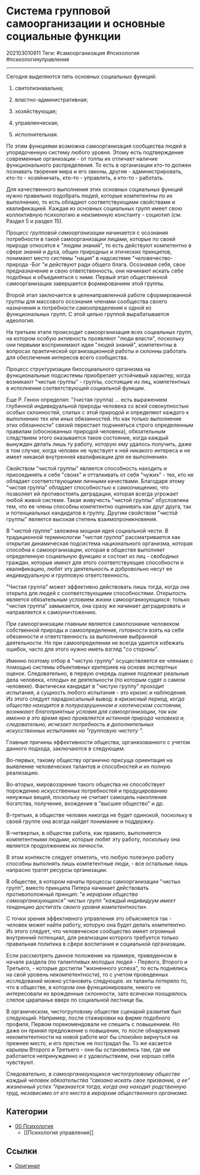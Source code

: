 # Система групповой самоорганизации и основные социальные функции

202103010911
Теги: #самоорганизация #психология #психологияуправления
___

Сегодня выделяются пять основных социальных функций:

1) свитопизнавальна;

2) властно-административная;

3) хозяйствующая;

4) управленческая;

5) исполнительная.

По этим функциями возможна самоорганизация сообщества людей в упорядоченную систему любого уровня. Этому есть подтверждение современные организации - от толпы их отличает наличие функционального распределения. То есть в организации кто-то должен познавать творения мира и его законы, другие - администрировать, кто-то - хозяйничать, кто-то - управлять, а кто-то - работать.

Для качественного выполнения этих основных социальных функций нужно правильно подобрать людей, которые компетентны по их выполнению, то есть обладают соответствующими свойствами и квалификацией. Каждая из основных социальных групп имеет свою коллективную психологию и неизменную константу - социотип (см. Раздел 5 и раздел 15).

Процесс _групповой самоорганизации_ начинается с осознания потребности в такой самоорганизации лицами, которые по своей природе относятся к "людям знаний", то есть действуют компетентно в сфере знаний и духа, общих природных и этических принципов, понимают место системы "нация" в надсистеме "человечество-природа -Бог "и действуют ради общего блага. Осознавая себя, свое предназначение и свою ответственность, они начинают искать себе подобных и объединяться с ними. Первый этап общественной самоорганизации завершается формированием этой группы.

Второй этап заключается в целенаправленной работе сформированной группы для массового осознания членами сообщества своего назначения и потребности самоопределения к одной из функциональных групп. С этой целью группой вырабатывается идеология.

На третьем этапе происходит самоорганизация всех социальных групп, на котором особую активность проявляют "люди власти", поскольку они первыми воспринимают идеи "людей знаний", компетентны в вопросах практической организационной работы и склонны работать для обеспечения интересов всего сообщества.

Процесс структуризации биосоциального организма на функциональные подсистемы приобретает устойчивый характер, когда возникают "чистые группы" - группы, состоящие из лиц, компетентных в исполнении соответствующей социальной функции.

Еще Р. Генон определял: "(чистая группа) ... есть выражением глубинной индивидуальной природы человека со всей совокупностью особых склонностей, слитых с этой природой и определяют каждого к выполнению тех или иных обязанностей. Но как только выполнение этих обязанности" связей перестает подчиняться строго определенным правилам (обоснованных природой человека), обязательным следствием этого оказывается такое состояние, когда каждый вынужден делать лишь ту работу, которую ему удалось получить, даже в том случае, когда человек не чувствует к ней никакого интереса и не имеет никакой внутренней квалификации для ее выполнения».

Свойством "чистой группы" является способность находить и присоединять к себе "своих" и отталкивать от себя "чужих" - тех, кто не обладает соответствующими личными качествами. Благодаря этому "чистая группа" обладает способностью к самоочищению, что позволяет ей противостоять деградации, которая всегда угрожает любой живой системе. Такая живучесть "чистой группы" обусловлена тем, что ее члены способны компетентно оценивать как друг друга, так и потенциальных кандидатов в группу. Другим свойством "чистой группы" является высокая степень взаимопроникновения.

В "чистой группе" заложена мощная идея социальной чести. В традиционной терминологии _"чистая группа"_ рассматривается как открытая динамическая подсистема национального организма, которая способна к самоорганизации, которая в обществе выполняет определенную социальную функцию и состоит из лиц - свободных граждан, которые имеют для этого соответствующие способности и квалификацию, любят эту деятельность и добровольно несут ее индивидуальную и групповую ответственность.

"Чистая группа" может эффективно действовать лишь тогда, когда она открыта для людей с соответствующими способностями. Открытость является обязательным условием жизни самоорганизующихся: только "чистая группа" замыкается, она сразу же начинает деградировать и направляется к самоуничтожению.

При самоорганизации главным является самопознание человеком собственной природы и самоопределения, готовности взять на себя обязанности и ответственность за выполнение выбранной деятельности. Но при самоопределении не всегда удается избежать ошибок, часто для этого нужно иметь взгляд "со стороны".

Именно поэтому отбор в "чистую группу" осуществляется ее членами с помощью системы объективных критериев на основе экспертных оценок. Следовательно, в первую очередь оценке подлежат реальные дела человека, «плоды» ее деятельности (по которым судят о самом человеке). Фактически кандидат в "чистую группу" проходит испытания, а сущность любого испытания - это кризис и наблюдения. Из этого следует парадоксальный вывод: _в кризисный период, когда общество находится в полуразрушенном и хаотическом состоянии, возникают благоприятные условия для самоорганизации, так как именно в это время ярко проявляется истинная природа человека и, следовательно, исчезает потребность в дополнительных искусственных испытаниях на "групповую чистоту "._

Главные причины эффективности общества, организованного с учетом данного подхода, заключаются в следующем.

Во-первых, такому обществу органично присуща ориентация на выявление человеческих талантов и способностей и их полную реализацию.

Во-вторых, мировоззрение такого общества не способствует порождению искусственных потребностей и продуцированию ненужных вещей, поскольку не считает самоцель накопления богатства, получение, вхождение в "высшее общество" и др.

В-третьих, в обществе человек никогда не будет одинокой, поскольку в своей группе она всегда найдет понимание и поддержку.

В-четвертых, в обществе работа, как правило, выполняется компетентными людьми, которые любят эту работу, поскольку она является продолжением их личности.

В этом контексте следует отметить, что любую полезную работу способны выполнять лишь компетентные люди, - все остальные лишь напрасно тратят ресурсы организации.

В обществе, в котором начаты процессы самоорганизации "чистых групп", вместо принципа Питера начинает действовать противоположный принцип: "е _иерархии общества самоорганизующихся" чистых групп "каждый индивидуум имеет тенденцию достигать своего уровня компетентности»._

С точки зрения эффективного управления это объясняется так - человек может найти работу, которую она будет делать компетентно. Из этого следует, что человеческое сообщество имеет огромный внутренний потенциал, для реализации которого требуется только правильная политика в сфере воспитания и социальной организации.

Если рассмотреть данное положение на примере, приведенном в начале раздела (по талантливых молодых людей - Первого, Второго и Третьего, - которые достигли "жизненного успеха", то есть поднялись на свой уровень некомпетентности), то с учетом проведенных исследований можно установить следующее. их таланты потеряло то, что в обществе, в котором они функционировали, никого не интересовали их врожденные склонности, зато всячески поощрялось слепое царапанье вверх по социальной лестнице бы.

В органическом, чистогруповому обществе сценарий развития был следующий. Например, после стажировки на фирме подобного профиля, Первом порекомендовали не спешить с повышением. Но даже он принял предложение о повышении, то после обнаружения некомпетентности на новой работе мог бы спокойно вернуться на прежнее место, и его престиж не пострадал бы. То же касается карьеры Второго и Третьего - они бы остановились там, где им работается непринужденно и с удовольствием, они хорошо себя чувствуют.

Следовательно, _в самоорганизующихся чистогруповому обществе каждый человек обязательства "связана искать свое призвание, а ее" жизненный успех "признается тогда, когда она находит родственную труд, независимо от его места в иерархии общественного организма._

## Категории

* [00 Психология](00%20%D0%9F%D1%81%D0%B8%D1%85%D0%BE%D0%BB%D0%BE%D0%B3%D0%B8%D1%8F.md)
  * [[Психология управления]]

## Ссылки

* [Оригинал](https://studbooks.net/25124/psihologiya/sistema_gruppovoy_samoorganizatsii_osnovnye_sotsialnye_funktsii)
